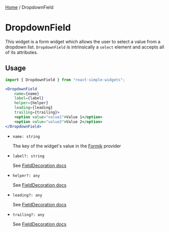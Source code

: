 [Home](../../../README.md) / DropdownField

# DropdownField

This widget is a form widget which allows the user to select a value from a dropdown list. `DropdownField` is intrinsically a `select` element and accepts all of its attributes.

## Usage

```jsx
import { DropdownField } from "react-simple-widgets";

<DropdownField
    name={name}
    label={label}
    helper={helper}
    leading={leading}
    trailing={trailing}>
    <option value="value1">Value 1</option>
    <option value="value2">Value 2</option>
</DropdownField>
```

-   `name: string`

    The key of the widget's value in the [Formik](https://jaredpalmer.com/formik/) provider

- `label?: string`

  See [FieldDecoration docs](../field-decoration/field-decoration-usage.md)

-   `helper?: any`

    See [FieldDecoration docs](../field-decoration/field-decoration-usage.md)

-   `leading?: any`

    See [FieldDecoration docs](../field-decoration/field-decoration-usage.md)

-   `trailing?: any`

    See [FieldDecoration docs](../field-decoration/field-decoration-usage.md)
